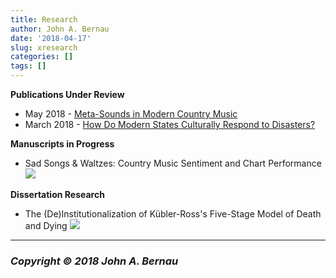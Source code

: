```yaml
---
title: Research
author: John A. Bernau
date: '2018-04-17'
slug: xresearch
categories: []
tags: []
---
```


**Publications Under Review** 

* May 2018  - [Meta-Sounds in Modern Country Music](/research/country-music)  
* March 2018  - [How Do Modern States Culturally Respond to Disasters?](/research/sympathetic-leviathan)


**Manuscripts in Progress**  

* Sad Songs & Waltzes: Country Music Sentiment and Chart Performance  
![](/research/cmsent1.jpg)  


**Dissertation Research**  

* The (De)Institutionalization of Kübler-Ross's Five-Stage Model of Death and Dying
![](/research/kr1.jpg)

___

### *Copyright &copy; 2018 John A. Bernau*